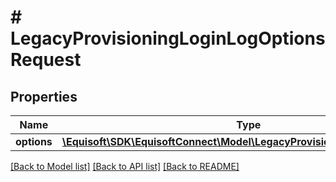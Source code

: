 # # LegacyProvisioningLoginLogOptionsRequest

## Properties

Name | Type | Description | Notes
------------ | ------------- | ------------- | -------------
**options** | [**\Equisoft\SDK\EquisoftConnect\Model\LegacyProvisioningLoginLogOptions**](LegacyProvisioningLoginLogOptions.md) |  |

[[Back to Model list]](../../README.md#models) [[Back to API list]](../../README.md#endpoints) [[Back to README]](../../README.md)
